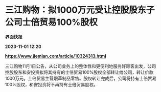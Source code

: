 # 三江购物：拟1000万元受让控股股东子公司士倍贸易100%股权
**界面快报**

**2023-11-01 12:20**

**https://www.jiemian.com/article/10324313.html**

三江购物11月1日公告，从公司业务上的整体性和更便利地服务好顾客出发，公司控股股东和安投资拟将其持有的士倍贸易100%股权全部转让给公司，转让价款1000万元。士倍贸易主营烟草制品零售。股权转让完成后，公司将持有士倍贸易 100%股权，和安投资将不再持有士倍贸易股权。